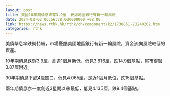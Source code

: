 ```yaml
---
layout: post
title: 美國10年期債息跌穿3.9厘　憂慮地區銀行有新一輪風險
date: 2024-02-02 06:56:28.000000000 +08:00
link: https://news.rthk.hk/rthk/ch/component/k2/1738851-20240202.htm
categories: rthk
---
```


美債孳息率跌勢持續，市場憂慮美國地區銀行有新一輪風險，資金流向風險較低的資產。

10年期債息跌穿3.9厘，創逾1個月新低，低見3.816厘，跌14.9個基點，尾市徘徊3.87厘附近。

30年期債息下試4厘關口，低見4.065厘，是近1個月低位，跌15個基點。

兩年期債息亦一度創近3星期以來最低，低見4.135厘，跌9.4個基點。

